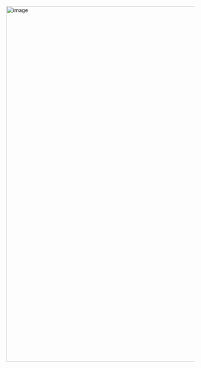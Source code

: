 <img width="1694" height="949" alt="image" src="https://github.com/user-attachments/assets/fc160a68-fb8a-4207-9d6b-6f61ca50b6cb" />
